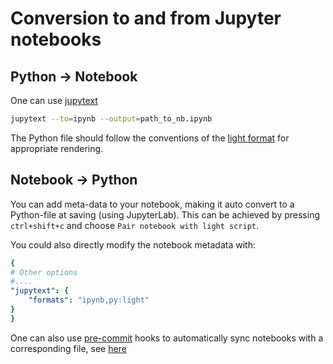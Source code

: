 # Conversion to and from Jupyter notebooks

## Python -> Notebook
One can use [jupytext](https://jupytext.readthedocs.io)

```bash
jupytext --to=ipynb --output=path_to_nb.ipynb
```

The Python file should follow the conventions of the [light format](https://jupytext.readthedocs.io/en/latest/formats.html#the-light-format) for appropriate rendering.

## Notebook -> Python
You can add meta-data to your notebook, making it auto convert to a Python-file at saving (using JupyterLab). This can be achieved by pressing `ctrl+shift+c` and choose `Pair notebook with light script`.

You could also directly modify the notebook metadata with:
```yaml
{
# Other options
#....
"jupytext": {
    "formats": "ipynb,py:light"
}
}
```

One can also use [pre-commit](https://pre-commit.com/) hooks to automatically sync notebooks with a corresponding file, see [here](https://jupytext.readthedocs.io/en/latest/using-pre-commit.html)
